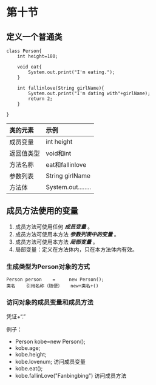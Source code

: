 # 第十节

## 定义一个普通类

```text
class Person{
    int height=180;

    void eat{
        System.out.print("I'm eating.");
    }

    int fallinlove(String girlName){
        System.out.print("I'm dating with"+girlName);
        return 2;
    }

}
```

| 类的元素 | 示例 |
| :--- | :--- |
| 成员变量 | int height |
| 返回值类型 | void和int |
| 方法名称 | eat和fallinlove |
| 参数列表 | String girlName |
| 方法体 | System.out........ |

## 成员方法使用的变量

1. 成员方法可使用任何 _**成员变量**_ 。
2. 成员方法可使用本方法 _**参数列表中的变量**_ 。
3. 成员方法可使用本方法 _**局部变量**_ 。
4. 局部变量：定义在方法体内，只在本方法体内有效。

### 生成类型为Person对象的方式

```text
Person person    =     new Person();
类名    引用名称（随便）   new+类名+()
```

### 访问对象的成员变量和成员方法

凭证+“.”

例子：

* Person kobe=new Person\(\);
* kobe.age;
* kobe.height;
* kobe.lovenum;   访问成员变量
* kobe.eat\(\);
* kobe.fallinLove\("Fanbingbing"\)  访问成员方法

